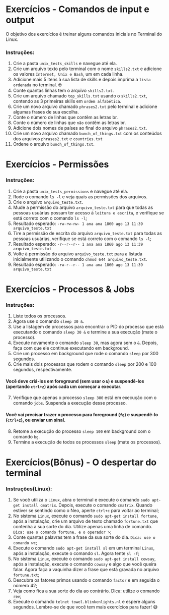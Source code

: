 # Exercícios - Comandos de input e output

O objetivo dos exercícios é treinar alguns comandos iniciais no Terminal do Linux.

### Instruções:

1. Crie a pasta ```unix_tests_skills``` e navegue até ela.
2. Crie um arquivo texto pelo terminal com o nome ```skills2.txt``` e adicione os valores ```Internet, Unix e Bash```, um em cada linha.
3. Adicione mais 5 itens à sua lista de skills e depois imprima a ```lista ordenada``` no terminal. 🤓
4. Conte quantas linhas tem o arquivo ```skills2.txt```.
5. Crie um arquivo chamado ```top_skills.txt``` usando o ```skills2.txt```, contendo as 3 primeiras skills em ```ordem alfabética```.
6. Crie um novo arquivo chamado ```phrases2.txt``` pelo terminal e adicione algumas frases de sua escolha.
7. Conte o número de linhas que contêm as letras br.
8. Conte o número de linhas que ```não``` contêm as letras br.
9. Adicione dois nomes de países ao final do arquivo ```phrases2.txt```.
10. Crie um novo arquivo chamado ```bunch_of_things.txt``` com os conteúdos dos arquivos ```phrases2.txt``` e ```countries.txt```
11. Ordene o arquivo ```bunch_of_things.txt```.

# Exercícios - Permissões

### Instruções:

1. Crie a pasta ```unix_tests_permissions``` e navegue até ela.
2. Rode o comando ```ls -l``` e veja quais as permissões dos arquivos.
3. Crie o arquivo ```arquivo_teste.txt```.
4. Mude a permissão do arquivo ```arquivo_teste.txt``` para que todas as pessoas usuárias possam ter acesso à ```leitura e escrita```, e verifique se está correto com o comando ```ls -l```;
5. Resultado esperado: ```-rw-rw-rw- 1 ana ana 1860 ago 13 11:39 arquivo_teste.txt```
6. Tire a permissão de escrita do arquivo ```arquivo_teste.txt``` para todas as pessoas usuárias, verifique se está correto com o comando ```ls -l```;
7. Resultado esperado: ```-r--r--r-- 1 ana ana 1860 ago 13 11:39 arquivo_teste.txt```
8. Volte à permissão do arquivo ```arquivo_teste.txt``` para a listada inicialmente utilizando o comando ```chmod 644 arquivo_teste.txt```.
9. Resultado esperado: ```-rw-r--r-- 1 ana ana 1860 ago 13 11:39 arquivo_teste.txt```

# Exercícios - Processos & Jobs

### Instruções:

1. Liste todos os processos.
2. Agora use o comando ```sleep 30 &```.
3. Use a listagem de processos para encontrar o PID do processo que está executando o comando ```sleep 30 &``` e termine a sua execução (mate o processo).
4. Execute novamente o comando ```sleep 30```, mas agora sem o ```&```. Depois, faça com que ele continue executando em background.
5. Crie um processo em background que rode o comando ```sleep``` por 300 segundos.
6. Crie mais dois processos que rodem o comando ```sleep``` por 200 e 100 segundos, respectivamente.
#### Você deve criá-los em foreground (sem usar o ```&```) e suspendê-los (apertando ```ctrl+z```) após cada um começar a executar.
7. Verifique que apenas o processo ```sleep 300``` está em execução com o comando ```jobs```. Suspenda a execução desse processo.
#### Você vai precisar trazer o processo para foreground (```fg```) e suspendê-lo (```ctrl+z```), ou enviar um sinal.
8. Retome a execução do processo ```sleep 100``` em background com o comando ```bg```.
9. Termine a execução de todos os processos ```sleep``` (mate os processos).

# Exercícios(Bônus) - O despertar do terminal

### Instruções(Linux):

1. Se você utiliza o ```Linux```, abra o terminal e execute o comando ```sudo apt-get install cmatrix```. Depois, execute o comando ```cmatrix```. Quando estiver se sentindo como o Neo, aperte ```ctrl+c``` para voltar ao terminal;
2. No sistema ```Linux```, execute o comando ```sudo apt-get install fortune```, após a instalação, crie um arquivo de texto chamado ```fortune.txt``` que contenha a sua sorte do dia. Utilize apenas uma linha de comando. ```Dica: use o comando fortune, e o operador >```;
3. Conte quantas palavras tem a frase da sua sorte do dia. ```Dica: use o comando wc```;
4. Execute o comando ```sudo apt-get install sl``` em um terminal ```Linux```, após a instalação, execute o comando ```sl```. Agora tente ```sl -f```;
5. No sistema ```Linux```, execute o comando ```sudo apt-get install cowsay```, após a instalação, execute o comando ```cowsay``` e algo que você queira falar. Agora faça a vaquinha dizer a frase que está gravada no arquivo ```fortune.txt```;
6. Descubra os fatores primos usando o comando ```factor``` e em seguida o número 42;
7. Veja como fica a sua sorte do dia ao contrário. Dica: utilize o comando ```rev```;
8. Execute o comando ```telnet towel.blinkenlights.nl``` e espere alguns segundos. Lembre-se de que você tem mais exercícios para fazer! 😅
